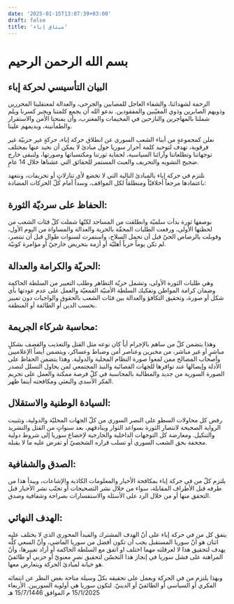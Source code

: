 ```yaml
---
date: '2025-01-15T13:07:39+03:00'
draft: false
title: 'ميثاق إباء'
---
```

# بسم الله الرحمن الرحيم
## البيان التأسيسي لحركة إباء

الرحمة لشهدائنا، والشفاء العاجل للمصابين والجرحى، والعدالة لمعتقلينا المحررين وذويهم الصابرين وذوي المغيّبين والمفقودين. ندعو الله أن يجمع كلمتنا ويجبر كسرنا ويلم شملنا بالمهاجرين والنازحين في المخيمات والمغترب، وأن يمنحنا الأمن والاستقرار والطمأنينة، ويديمهم علينا.

نعلن كمجموعةٍ من أبناء الشعب السوري عن انطلاق حركة إباء، حركةٍ غير حزبيّة غير فرقوية، تهدف لتوحيد كلمة أحرار سوريا حول مبادئ لا يمكن أن نحيد عنها بمختلف توجهاتنا وتطلعاتنا وآرائنا السياسية، لحماية ثورتنا ومكتسباتها وصورتها، ولنبقى خارج ضجيج التشويه والتحريف والعبث المستمر للحقائق التي عشناها خلال 14 عامٍ.

نلتزم في حركة إباء بالمبادئ التالية التي لا تخضع لأي تنازلاتٍ أو تحريفات، ونتعهد باعتمادها مرجعاً أخلاقيّاً ومنطلقاً لكل المواقف، وسداً أمام كلّ الحركات المضادة:
## الحفاظ على سرديّة الثورة: 
بوصفها ثورة بدأت سلميّة وانطلقت من المساجد لكنّها شملت كلّ فئات الشعب من لحظتها الأولى، ورفعت الطلبات المحقّة بالحرية والعدالة والمساواة من اليوم الأول، وقوبلت بالرصاص الحيّ قبل أن تحمل السلاح، واستمرت لسنوات طوال قبل أن تنتصر، لم تكن يوماً حرباً أهليّة أو أزمة بتحريض خارجيّ أو مؤامرة كونيّة.
## الحريّة والكرامة والعدالة: 
وهي طلبات الثورة الأولى، وتشمل حريّة التظاهر وطلب التغيير من السلطة الحاكمة وضمان كرامة المواطن وتفكيك السلطة الأمنيّة القمعيّة والعمل على عدم عودتها بأي شكل أو صورة، وتحقيق التكافؤ والعدالة بين فئات الشعب بالحقوق والواجبات دون تمييز بحسب الدين أو الطائفة أو المنطقة.
## محاسبة شركاء الجريمة: 
وهذا يتضمن كلّ من ساهم بالإجرام أياً كان نوعه مثل القتل والتعذيب والقصف بشكلٍ مباشرٍ أو غير مباشر، من مخبرين وعناصر أمن وضباط وعساكر، ويتضمن أيضاً الإعلاميين وأصحاب المصالح ممن لمعوا صورة النظام المحلية والدولية. وهذا يتضمن الحفاظ على الأدلة وإيصالها عند توافرها للجهات القضائية والنبذ المجتمعي لمن يحاول التسلل لتصدر الصورة السورية من جديد والمطالبة بالمحاسبة في كلّ فرصة ممكنة والعمل على تجريم الفكر الأسدي والبعثي ومكافحته أينما ظهر.
## السيادة الوطنية والاستقلال: 
رفض كل محاولات السطو على النصر السوري من كلّ الجهات المحليّة والدولية، وتثبيت الرواية الصحيحة لانتصار الثورة بسواعد الثوار وبنادقهم، بعد سنواتٍ من القتل والتشريد والتنكيل. ومعارضة كل التوجهات الداخلية والخارجية لإخضاع سوريا إلى شروط دولية مجحفة بحق الشعب السوري أو تسلب قراره الشخصيّ أو تفرض عليه ما لا يقبله.
## الصدق والشفافية: 
يلتزم كلّ من في حركة إباء بمكافحة الأخبار والمعلومات الكاذبة والإشاعات، ويبدأ هذا من طرفه قبل الأطراف المقابلة، سواء من خلال نشر التصحيحات أو تجنّب نشر الأخبار قبل التحقق منها أو من خلال الرد على الأسئلة والاستفسارات بصراحة وشفافية وصدق.
## الهدف النهائي: 
يتفق كل من في حركة إباء على أنّ الهدف المشترك والمبدأ المحوري الذي لا يختلف عليه اثنان هو أنّ سوريا المستقبل يجب أن تكون أفضل من سوريا الماضي، وأنّ السعي كلّه يهدف لتحقيق هذا لا لعرقلته  مهما اختلف او اتفق مع السلطة الحاكمة أو أراد تغييرها، وأنّ المراهنة على فشل سوريا في إنجاز هذا التحسّن لتحقيق نصرٍ معنويّ أو حزبي أو طائفيّ هو خيانة لمبادئ الحركة ويتعارض معها.

وبهذا يلتزم من في الحركة ويعمل على تحقيقه بكلّ وسيلة متاحة بغض النظر عن انتمائه الفكري أو السياسي أو الطائفيّ أو الدينيّ. لتكون سوريا هي أولوية السوريين.
الأربعاء 15/1/2025 م الموافق 15/7/1446 هـ
